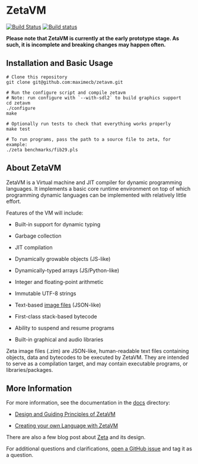 # ZetaVM

[![Build Status](https://travis-ci.org/zetavm/zetavm.svg?branch=master)](https://travis-ci.org/zetavm/zetavm) [![Build status](https://ci.appveyor.com/api/projects/status/a99mx86i78vjmgln?svg=true)](https://ci.appveyor.com/project/maximecb/zetavm)

**Please note that ZetaVM is currently at the early prototype stage. As such,
it is incomplete and breaking changes may happen often.**

## Installation and Basic Usage

```
# Clone this repository
git clone git@github.com:maximecb/zetavm.git

# Run the configure script and compile zetavm
# Note: run configure with `--with-sdl2` to build graphics support
cd zetavm
./configure
make

# Optionally run tests to check that everything works properly
make test

# To run programs, pass the path to a source file to zeta, for example:
./zeta benchmarks/fib29.pls
```

## About ZetaVM

ZetaVM is a Virtual machine and JIT compiler for dynamic programming languages.
It implements a basic core runtime environment on top of which programming
dynamic languages can be implemented with relatively little effort.

Features of the VM will include:

- Built-in support for dynamic typing

- Garbage collection

- JIT compilation

- Dynamically growable objects (JS-like)

- Dynamically-typed arrays (JS/Python-like)

- Integer and floating-point arithmetic

- Immutable UTF-8 strings

- Text-based [image files](/tests/vm/ex_image.zim) (JSON-like)

- First-class stack-based bytecode

- Ability to suspend and resume programs

- Built-in graphical and audio libraries

Zeta image files (.zim) are JSON-like, human-readable text files containing
objects, data and bytecodes to be executed by ZetaVM.
They are intended to serve as a compilation target, and may contain
executable programs, or libraries/packages.

## More Information

For more information, see the documentation in the [docs](docs) directory:

- [Design and Guiding Principles of ZetaVM](docs/design.md)

- [Creating your own Language with ZetaVM](docs/new_language.md)

There are also a few blog post about [Zeta](https://pointersgonewild.com/category/zeta/) and its design.

For additional questions and clarifications, [open a GitHub issue](https://github.com/maximecb/zetavm/issues) and tag it as a question.
